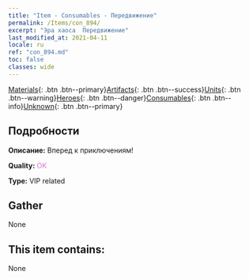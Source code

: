 ```yaml
---
title: "Item - Consumables - Передвижение"
permalink: /Items/con_894/
excerpt: "Эра хаоса  Передвижение"
last_modified_at: 2021-04-11
locale: ru
ref: "con_894.md"
toc: false
classes: wide
---
```

 [Materials](/ru/Items/){: .btn .btn--primary}[Artifacts](/ru/Items/Artifacts/){: .btn .btn--success}[Units](/ru/Items/Units/){: .btn .btn--warning}[Heroes](/ru/Items/Heroes/){: .btn .btn--danger}[Consumables](/ru/Items/Consumables/){: .btn .btn--info}[Unknown](/ru/Items/Unknown/){: .btn .btn--primary}

## Подробности
 **Описание:** Вперед к приключениям!

 **Quality:** <span style="color: #DA70D6">OK</span>

 **Type:** VIP related

## Gather

  None

## This item contains:

  None

